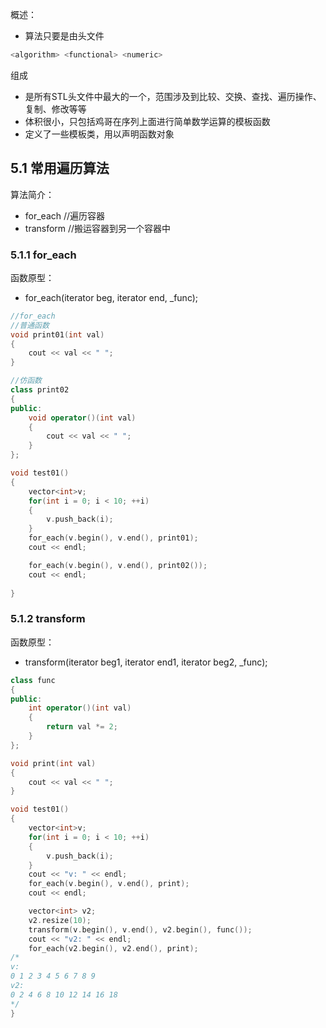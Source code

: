 概述：
- 算法只要是由头文件
```cpp
<algorithm> <functional> <numeric>
```
组成
- <algorithm>是所有STL头文件中最大的一个，范围涉及到比较、交换、查找、遍历操作、复制、修改等等
- <numeric>体积很小，只包括鸡哥在序列上面进行简单数学运算的模板函数
- <functional>定义了一些模板类，用以声明函数对象

## 5.1 常用遍历算法
算法简介：
- for_each //遍历容器
- transform //搬运容器到另一个容器中

### 5.1.1 for_each
函数原型：
- for_each(iterator beg, iterator end, _func);
```cpp
//for_each
//普通函数
void print01(int val)
{
    cout << val << " ";
}

//仿函数
class print02
{
public:
    void operator()(int val)
    {
        cout << val << " ";
    }
};

void test01()
{
    vector<int>v;
    for(int i = 0; i < 10; ++i)
    {
        v.push_back(i);
    }
    for_each(v.begin(), v.end(), print01);
    cout << endl;

    for_each(v.begin(), v.end(), print02());
    cout << endl;
    
}
```


### 5.1.2 transform
函数原型：
- transform(iterator beg1, iterator end1, iterator beg2, _func);
```cpp
class func
{
public:
    int operator()(int val)
    {
        return val *= 2;
    }
};

void print(int val)
{
    cout << val << " ";
}

void test01()
{
    vector<int>v;
    for(int i = 0; i < 10; ++i)
    {
        v.push_back(i);
    }
    cout << "v: " << endl;
    for_each(v.begin(), v.end(), print);
    cout << endl;

    vector<int> v2;
    v2.resize(10);
    transform(v.begin(), v.end(), v2.begin(), func());
    cout << "v2: " << endl;
    for_each(v2.begin(), v2.end(), print);
/*
v: 
0 1 2 3 4 5 6 7 8 9
v2:
0 2 4 6 8 10 12 14 16 18
*/
}
```
